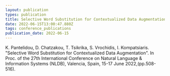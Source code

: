 ```yaml
---
layout: publication
types: publication
title: Selective Word Substitution for Contextualized Data Augmentation
date: 2022-06-15T13:00:47.880Z
tags: conference_publications
publication_date: 2022-06-15
---
```

K. Pantelidou, D. Chatzakou, T. Tsikrika, S. Vrochidis, I. Kompatsiaris. "Selective Word Substitution for Contextualized Data Augmentation". In Proc. of the 27th International Conference on Natural Language & Information Systems (NLDB), Valencia, Spain, 15-17 June 2022,(pp.508-516).